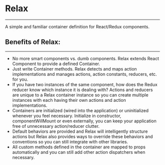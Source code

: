 # Relax
----
A simple and familiar container definition for React/Redux components.

## Benefits of Relax:
---
* No more smart components vs. dumb components.  Relax extends React Component to provide a defined Container.
* Just write Container methods.  Relax detects and maps action implementations and manages actions, action constants, reducers, etc. for you.
* If you have two instances of the same component, how does the Redux reducer know which instance it is dealing with?  Actions and reducers are unique to a Relax container instance so you can create multiple instances with each having their own actions and action implementations.
* Containers are initialized (wired into the application) or uninitialized whenever you feel necessary.  Initialize in constructor, componentWillMount or even externally, you can keep your application free of unnecessary action/reducer clutter.
* Default behaviors are provided and Relax will intelligently structure actions but Relax also provides ways to override these behaviors and conventions so you can still integrate with other libraries.
* All custom methods defined in the container are mapped to props automatically and you can still add other action dispatchers when necessary.
